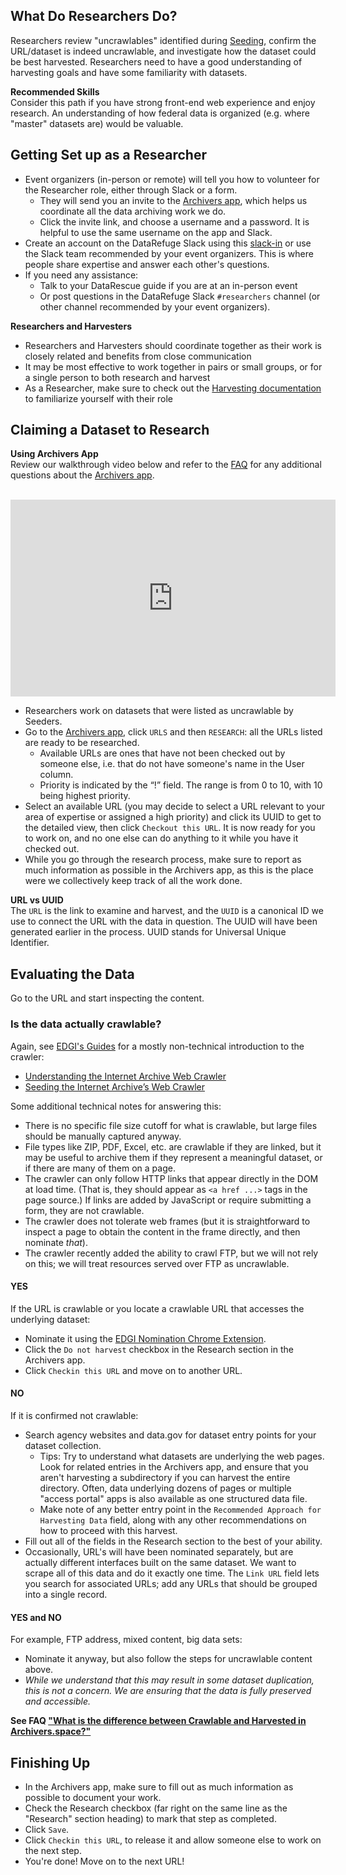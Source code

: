 ## What Do Researchers Do?

Researchers review "uncrawlables" identified during [Seeding](seeding.md), confirm the URL/dataset is indeed uncrawlable, and investigate how the dataset could be best harvested. Researchers need to have a good understanding of harvesting goals and have some familiarity with datasets.

<div class = "note">
  <strong>Recommended Skills</strong> <br />  
  Consider this path if you have strong front-end web experience and enjoy research. An understanding of how federal data is organized (e.g. where "master" datasets are) would be valuable.
</div>

## Getting Set up as a Researcher

-   Event organizers (in-person or remote) will tell you how to volunteer for the Researcher role, either through Slack or a form.
    -   They will send you an invite to the [Archivers app](http://www.archivers.space/), which helps us coordinate all the data archiving work we do.
    -   Click the invite link, and choose a username and a password. It is helpful to use the same username on the app and Slack.
-   Create an account on the DataRefuge Slack using this [slack-in](https://rauchg-slackin-qonsfhhvxs.now.sh/) or use the Slack team recommended by your event organizers. This is where people share expertise and answer each other's questions.
-   If you need any assistance:
    -   Talk to your DataRescue guide if you are at an in-person event
    -   Or post questions in the DataRefuge Slack `#researchers` channel (or other channel recommended by your event organizers).

<div class = "note">
  <strong>Researchers and Harvesters</strong> <br />  
  <ul>
    <li>Researchers and Harvesters should coordinate together as their work is closely related and benefits from close communication</li>
    <li>It may be most effective to work together in pairs or small groups, or for a single person to both research and harvest</li>
    <li>As a Researcher, make sure to check out the <a href="/harvesting/">Harvesting documentation</a> to familiarize yourself with their role</li>
  </ul>
</div>

## Claiming a Dataset to Research

<div class = "note">
  <strong>Using Archivers App</strong> <br />  
  Review our walkthrough video below and refer to the <a href="/faq/">FAQ</a> for any additional questions about the <a href="http://www.archivers.space" target="_blank">Archivers app</a><!---_--->. <br />
  &nbsp;<br />
  <p style="text-align:center"><iframe width="520" height="315" src="https://www.youtube.com/embed/tvSSILnHnpA" frameborder="0" allowfullscreen></iframe></p>
</div>

-   Researchers work on datasets that were listed as uncrawlable by Seeders.
-   Go to the [Archivers app](http://www.archivers.space/), click `URLS` and then `RESEARCH`: all the URLs listed are ready to be researched.
    -   Available URLs are ones that have not been checked out by someone else, i.e. that do not have someone's name in the User column.
    -   Priority is indicated by the “!” field.  The range is from 0 to 10, with 10 being highest priority.
-   Select an available URL (you may decide to select a URL relevant to your area of expertise or assigned a high priority) and click its UUID to get to the detailed view, then click `Checkout this URL`. It is now ready for you to work on, and no one else can do anything to it while you have it checked out.
-   While you go through the research process, make sure to report as much information as possible in the Archivers app, as this is the place were we collectively keep track of all the work done.

<div class = "note">
  <strong>URL vs UUID</strong> <br />  
  The <code>URL</code> is the link to examine and harvest, and the <code>UUID</code> is a canonical ID we use to connect the URL with the data in question. The UUID will have been generated earlier in the process. UUID stands for Universal Unique Identifier.
</div>

## Evaluating the Data

Go to the URL and start inspecting the content.

### Is the data actually crawlable?

Again, see [EDGI's Guides](https://edgi-govdata-archiving.github.io/guides/) for a mostly non-technical introduction to the crawler:

-   [Understanding the Internet Archive Web Crawler](https://edgi-govdata-archiving.github.io/guides/internet-archive-crawler/)
-   [Seeding the Internet Archive’s Web Crawler](https://edgi-govdata-archiving.github.io/guides/seeding-internet-archive/)

Some additional technical notes for answering this:

-   There is no specific file size cutoff for what is crawlable, but large files should be manually captured anyway.
-   File types like ZIP, PDF, Excel, etc. are crawlable if they are linked, but it may be useful to archive them if they represent a meaningful dataset, or if there are many of them on a page.
-   The crawler can only follow HTTP links that appear directly in the DOM at load time. (That is, they should appear as `<a href ...>` tags in the page source.)
If links are added by JavaScript or require submitting a form, they are not crawlable.
-   The crawler does not tolerate web frames (but it is straightforward to inspect a page to obtain the content in the frame directly, and then nominate *that*).
-   The crawler recently added the ability to crawl FTP, but we will not rely on this; we will treat resources served over FTP as uncrawlable.

#### YES

If the URL is crawlable or you locate a crawlable URL that accesses the underlying dataset:

-   Nominate it using the [EDGI Nomination Chrome Extension](https://chrome.google.com/webstore/detail/nominationtool/abjpihafglmijnkkoppbookfkkanklok).
-   Click the `Do not harvest` checkbox in the Research section in the Archivers app.
-   Click `Checkin this URL` and move on to another URL.

#### NO

If it is confirmed not crawlable:

-   Search agency websites and data.gov for dataset entry points for your dataset collection.
    -   Tips: Try to understand what datasets are underlying the web pages. Look for related entries in the Archivers app, and ensure that you aren't harvesting a subdirectory if you can harvest the entire directory. Often, data underlying dozens of pages or multiple "access portal" apps is also available as one structured data file.
    -   Make note of any better entry point in the `Recommended Approach for Harvesting Data` field, along with any other recommendations on how to proceed with this harvest.
-   Fill out all of the fields in the Research section to the best of your ability.
-   Occasionally, URL's will have been nominated separately, but are actually different interfaces built on the same dataset. We want to scrape all of this data and do it exactly one time. The `Link URL` field lets you search for associated URLs; add any URLs that should be grouped into a single record.

#### YES and NO

For example, FTP address, mixed content, big data sets:
<!--  - Fill out the cell "Can it be crawled?" = "yes & no" in Researcher section of the spreadsheet-->

-   Nominate it anyway, but also follow the steps for uncrawlable content above.
-   *While we understand that this may result in some dataset duplication, this is not a concern. We are ensuring that the data is fully preserved and accessible.*

<div class = "attention">
  <strong>See FAQ <a href="faq/#17-what-is-the-difference-between-crawlable-and-harvested">"What is the difference between Crawlable and Harvested in Archivers.space?"</a></strong>
</div>

## Finishing Up

-   In the Archivers app, make sure to fill out as much information as possible to document your work.
-   Check the Research checkbox (far right on the same line as the "Research" section heading) to mark that step as completed.
-   Click `Save`.
-   Click `Checkin this URL`, to release it and allow someone else to work on the next step.
-   You're done! Move on to the next URL!

<!-- HOW DOES THIS PROCESS WORK NOW:    - If ever a day or more passed  since you originally claimed the item, update the date to today's date.
    - Note that if more than 2 days have passed since you claimed the dataset and it is still not closed, the **Date field will turn red**, signaling that someone else can claim it in your place and start working on it
      - This will avoid datasets being stuck in the middle of the workflow and not being finalized.-->
